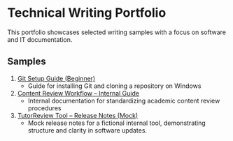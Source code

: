 # Technical Writing Portfolio

This portfolio showcases selected writing samples with a focus on software and IT documentation.

## Samples

1. [Git Setup Guide (Beginner)](https://github.com/krislenon/git-setup-guide)  
   - Guide for installing Git and cloning a repository on Windows
2. [Content Review Workflow – Internal Guide](https://github.com/krislenon/content-review-workflow)  
   - Internal documentation for standardizing academic content review procedures
3. [TutorReview Tool – Release Notes (Mock)](https://github.com/krislenon/tutorreview-release-notes)  
   - Mock release notes for a fictional internal tool, demonstrating structure and clarity in software updates.
